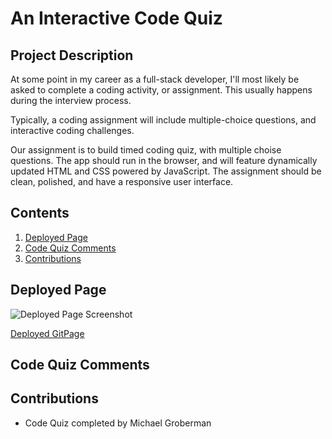 # An Interactive Code Quiz 
## Project Description
At some point in my career as a full-stack developer, I'll most likely be asked to complete a coding activity, or assignment. This usually happens during the interview process.

Typically, a coding assignment will include multiple-choice questions, and interactive coding challenges.

Our assignment is to build timed coding quiz, with multiple choise questions. The app should run in the browser, and will feature dynamically updated HTML and CSS powered by JavaScript. The assignment should be clean, polished, and have a responsive user interface. 

## Contents
1. [Deployed Page](#deployed-page)
2. [Code Quiz Comments](#Code-Quiz-Comments)
3. [Contributions](#contributions)

## Deployed Page

![Deployed Page Screenshot]()

[Deployed GitPage]()

## Code Quiz Comments

## Contributions
* Code Quiz completed by Michael Groberman